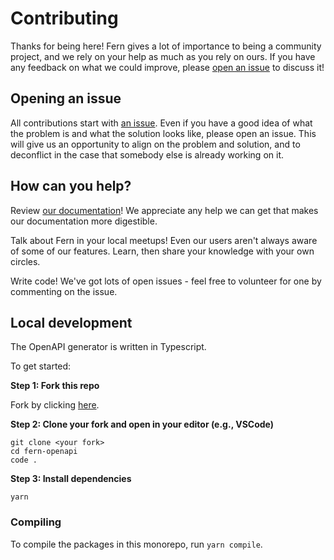 # Contributing

Thanks for being here! Fern gives a lot of importance to being a community project, and we rely on your help as much as you rely on ours. If you have any feedback on what we could improve, please [open an issue](https://github.com/fern-api/fern-openapi/issues/new) to discuss it!

## Opening an issue

All contributions start with [an issue](https://github.com/fern-api/fern-openapi/issues/new). Even if you have a good idea of what the problem is and what the solution looks like, please open an issue. This will give us an opportunity to align on the problem and solution, and to deconflict in the case that somebody else is already working on it.

## How can you help?

Review [our documentation](https://buildwithfern.com/docs?utm_source=github&utm_medium=readme&utm_campaign=fern-openapi&utm_content=contributing)! We appreciate any help we can get that makes our documentation more digestible.

Talk about Fern in your local meetups! Even our users aren't always aware of some of our features. Learn, then share your knowledge with your own circles.

Write code! We've got lots of open issues - feel free to volunteer for one by commenting on the issue.

## Local development

The OpenAPI generator is written in Typescript.

To get started:

**Step 1: Fork this repo**

Fork by clicking [here](https://github.com/fern-api/fern-openapi/fork).

**Step 2: Clone your fork and open in your editor (e.g., VSCode)**

```
git clone <your fork>
cd fern-openapi
code .
```

**Step 3: Install dependencies**

```
yarn
```

### Compiling

To compile the packages in this monorepo, run `yarn compile`.